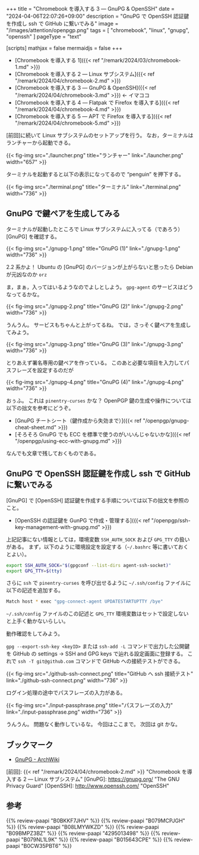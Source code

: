 +++
title = "Chromebook を導入する 3 — GnuPG & OpenSSH"
date =  "2024-04-06T22:07:26+09:00"
description = "GnuPG で OpenSSH 認証鍵を作成し ssh で GitHub に繋いでみる"
image = "/images/attention/openpgp.png"
tags = [ "chromebook", "linux", "gnupg", "openssh" ]
pageType = "text"

[scripts]
  mathjax = false
  mermaidjs = false
+++

- [Chromebook を導入する 1]({{< ref "/remark/2024/03/chromebook-1.md" >}})
- [Chromebook を導入する 2 — Linux サブシステム]({{< ref "/remark/2024/04/chromebook-2.md" >}})
- [Chromebook を導入する 3 — GnuPG & OpenSSH]({{< ref "/remark/2024/04/chromebook-3.md" >}}) ← イマココ
- [Chromebook を導入する 4 — Flatpak で Firefox を導入する]({{< ref "/remark/2024/04/chromebook-4.md" >}})
- [Chromebook を導入する 5 — APT で Firefox を導入する]({{< ref "/remark/2024/04/chromebook-5.md" >}})

[前回]に続いて Linux サブシステムのセットアップを行う。
なお，ターミナルはランチャーから起動できる。

{{< fig-img src="./launcher.png" title="ランチャー" link="./launcher.png" width="657" >}}

ターミナルを起動すると以下の表示になってるので “penguin” を押下する。

{{< fig-img src="./terminal.png" title="ターミナル" link="./terminal.png" width="736" >}}

## GnuPG で鍵ペアを生成してみる

ターミナルが起動したところで Linux サブシステムに入ってる（であろう） [GnuPG] を確認する。

{{< fig-img src="./gnupg-1.png" title="GnuPG (1)" link="./gnupg-1.png" width="736" >}}

2.2 系かよ！ Ubuntu の [GnuPG] のバージョンが上がらないと思ったら Debian が元凶なのか `orz`

ま，まぁ，入ってはいるようなのでよしとしよう。
`gpg-agent` のサービスはどうなってるかな。

{{< fig-img src="./gnupg-2.png" title="GnuPG (2)" link="./gnupg-2.png" width="736" >}}

うんうん。
サービスもちゃんと上がってるね。
では，さっそく鍵ペアを生成してみよう。

{{< fig-img src="./gnupg-3.png" title="GnuPG (3)" link="./gnupg-3.png" width="736" >}}

とりあえず署名専用の鍵ペアを作っている。
このあと必要な項目を入力してパスフレーズを設定するのだが

{{< fig-img src="./gnupg-4.png" title="GnuPG (4)" link="./gnupg-4.png" width="736" >}}

おぅふ。
これは `pinentry-curses` かな？ OpenPGP 鍵の生成や操作については以下の拙文を参考にどうぞ。

- [GnuPG チートシート（鍵作成から失効まで）]({{< ref "/openpgp/gnupg-cheat-sheet.md" >}})
- [そろそろ GnuPG でも ECC を標準で使うのがいいんじゃないかな]({{< ref "/openpgp/using-ecc-with-gnupg.md" >}})

なんでも文章で残しておくものである。

## GnuPG で OpenSSH 認証鍵を作成し ssh で GitHub に繋いでみる

[GnuPG] で [OpenSSH] 認証鍵を作成する手順については以下の拙文を参照のこと。

- [OpenSSH の認証鍵を GunPG で作成・管理する]({{< ref "/openpgp/ssh-key-management-with-gnupg.md" >}})

上記記事にない情報としては，環境変数 `SSH_AUTH_SOCK` および `GPG_TTY` の扱いがある。
まず，以下のように環境設定を設定する（`~/.bashrc` 等に書いておくとよい）。

```bash
export SSH_AUTH_SOCK="$(gpgconf --list-dirs agent-ssh-socket)"
export GPG_TTY=$(tty)
```

さらに `ssh` で `pinentry-curses` を呼び出せるように `~/.ssh/config` ファイルに以下の記述を追加する。

```bash
Match host * exec "gpg-connect-agent UPDATESTARTUPTTY /bye"
```

`~/.ssh/config` ファイルのこの記述と `GPG_TTY` 環境変数はセットで設定しないと上手く動かないらしい。

動作確認をしてみよう。

`gpg --export-ssh-key <keyID>` または `ssh-add -L` コマンドで出力した公開鍵を GitHub の settings → SSH and GPG keys で辿れる設定画面に登録する。
これで `ssh -T git@github.com` コマンドで GitHub への接続テストができる。

{{< fig-img src="./github-ssh-connect.png" title="GitHub へ ssh 接続テスト" link="./github-ssh-connect.png" width="736" >}}

ログイン処理の途中でパスフレーズの入力がある。

{{< fig-img src="./input-passphrase.png" title="パスフレーズの入力" link="./input-passphrase.png" width="736" >}}

うんうん。
問題なく動作しているな。
今回はここまで。
次回は git かな。

## ブックマーク

- [GnuPG - ArchWiki](https://wiki.archlinux.jp/index.php/GnuPG)

[前回]: {{< ref "/remark/2024/04/chromebook-2.md" >}} "Chromebook を導入する 2 — Linux サブシステム"
[GnuPG]: https://gnupg.org/ "The GNU Privacy Guard"
[OpenSSH]: http://www.openssh.com/ "OpenSSH"

## 参考

{{% review-paapi "B0BKKF7JHV" %}} <!-- ASUS Chromebook -->
{{% review-paapi "B079MCPJGH" %}} <!-- カメラ 目隠し シャッター -->
{{% review-paapi "B08LMYWKZD" %}} <!-- Bluetooth 無線静音マウス -->
{{% review-paapi "B09BMPZ3BZ" %}} <!-- Chromebook仕事術 -->
{{% review-paapi "4295013498" %}} <!-- Linuxシステムの仕組み -->
{{% review-paapi "B079NL1L9K" %}} <!-- SSH Mastery -->
{{% review-paapi "B015643CPE" %}} <!-- 暗号技術入門 第3版 -->
{{% review-paapi "B0CW35PBT6" %}} <!-- ネコカブリーナ -->
